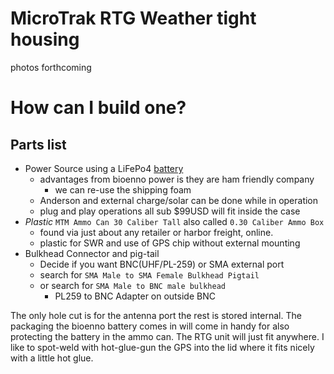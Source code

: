 # Micro­Trak RTG Weather tight housing

photos forthcoming 

# How can I build one?

## Parts list
- Power Source using a LiFePo4 [battery](https://www.bioennopower.com/collections/12v-series-lifepo4-batteries) 
  - advantages from bioenno power is they are ham friendly company
    - we can re-use the shipping foam
  - Anderson and external charge/solar can be done while in operation
  - plug and play operations all sub $99USD will fit inside the case
- _Plastic_ `MTM Ammo Can 30 Caliber Tall` also called `0.30 Caliber Ammo Box`
  - found via just about any retailer or harbor freight, online.
  - plastic for SWR and use of GPS chip without external mounting
- Bulkhead Connector and pig-tail
  - Decide if you want BNC(UHF/PL-259) or SMA external port
  - search for `SMA Male to SMA Female Bulkhead Pigtail`
  - or search for `SMA Male to BNC male bulkhead`
    - PL259 to BNC Adapter on outside BNC

The only hole cut is for the antenna port the rest is stored internal. The packaging the bioenno battery comes in will come in handy for also protecting the battery in the ammo can. The RTG unit will just fit anywhere. I like to spot-weld with hot-glue-gun the GPS into the lid where it fits nicely with a little hot glue.
